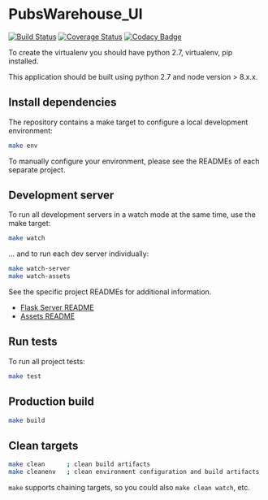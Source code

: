 # PubsWarehouse_UI

[![Build Status](https://travis-ci.org/USGS-CIDA/PubsWarehouse_UI.svg?branch=master)](https://travis-ci.org/USGS-CIDA/PubsWarehouse_UI)
[![Coverage Status](https://coveralls.io/repos/github/USGS-CIDA/PubsWarehouse_UI/badge.svg)](https://coveralls.io/github/USGS-CIDA/PubsWarehouse_UI)
[![Codacy Badge](https://api.codacy.com/project/badge/Grade/e68775a288dc4077a4672e02110cac22)](https://www.codacy.com/app/usgs_wma_dev/PubsWarehouse_UI?utm_source=github.com&amp;utm_medium=referral&amp;utm_content=USGS-CIDA/PubsWarehouse_UI&amp;utm_campaign=Badge_Grade)

To create the virtualenv you should have python 2.7, virtualenv, pip installed.

This application should be built using python 2.7 and node version > 8.x.x.

## Install dependencies

The repository contains a make target to configure a local development environment:

```bash
make env
```

To manually configure your environment, please see the READMEs of each separate project.

## Development server

To run all development servers in a watch mode at the same time, use the make target:

```bash
make watch
```

... and to run each dev server individually:

```bash
make watch-server
make watch-assets
```

See the specific project READMEs for additional information.

- [Flask Server README](./server/README.md)
- [Assets README](./assets/README.md)

## Run tests

To run all project tests:

```bash
make test
```

## Production build

```bash
make build
```

## Clean targets

```bash
make clean      ; clean build artifacts
make cleanenv   ; clean environment configuration and build artifacts
```

`make` supports chaining targets, so you could also `make clean watch`, etc.
